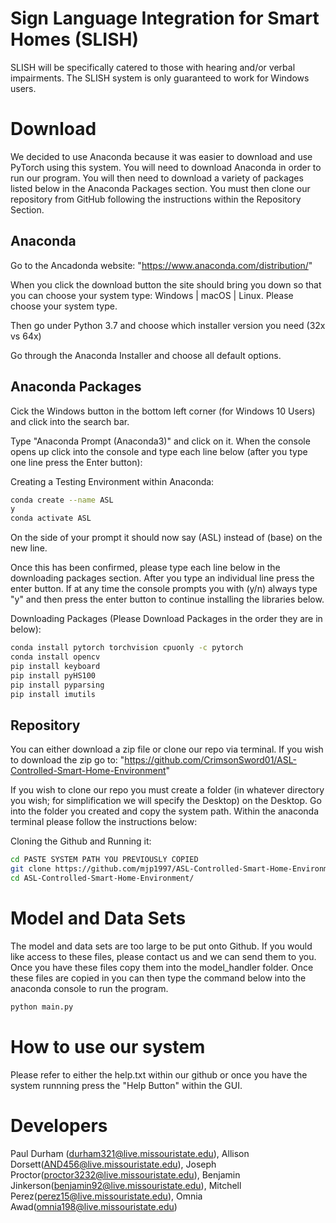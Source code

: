 # Sign Language Integration for Smart Homes (SLISH)

SLISH will be specifically catered to those with hearing and/or verbal impairments. The SLISH system is only guaranteed to work for Windows users.


# Download

We decided to use Anaconda because it was easier to download and use PyTorch using this system. You will need to download
Anaconda in order to run our program. You will then need to download a variety of packages listed below in the Anaconda Packages section. You must then clone our repository from GitHub following the instructions within the Repository Section.

## Anaconda

Go to the Ancadonda website: "https://www.anaconda.com/distribution/"

When you click the download button the site should bring you down so that you can choose your system type: Windows | macOS | Linux. Please choose your system type.

Then go under Python 3.7 and choose which installer version you need (32x vs 64x)

Go through the Anaconda Installer and choose all default options. 

## Anaconda Packages

Cick the Windows button in the bottom left corner (for Windows 10 Users) and click into the search bar. 

Type "Anaconda Prompt (Anaconda3)" and click on it. When the console opens up click into the console and type each line below (after you type one line press the Enter button):


Creating a Testing Environment within Anaconda:
```bash
conda create --name ASL
y
conda activate ASL
```
On the side of your prompt it should now say (ASL) instead of (base) on the new line. 

Once this has been confirmed, please type each line below in the downloading packages section. After you type an individual line press the enter button. If at any time the console prompts you with (y/n) always type "y" and then press the enter button to continue installing the libraries below. 

Downloading Packages (Please Download Packages in the order they are in below):
```bash
conda install pytorch torchvision cpuonly -c pytorch
conda install opencv
pip install keyboard
pip install pyHS100
pip install pyparsing
pip install imutils
```

## Repository
You can either download a zip file or clone our repo via terminal. If you wish to download the zip go to: "https://github.com/CrimsonSword01/ASL-Controlled-Smart-Home-Environment"

If you wish to clone our repo you must create a folder (in whatever directory you wish; for simplification we will specify the Desktop) on the Desktop. Go into the folder you created and copy the system path. Within the anaconda terminal please follow the instructions below:

Cloning the Github and Running it:
```bash
cd PASTE SYSTEM PATH YOU PREVIOUSLY COPIED
git clone https://github.com/mjp1997/ASL-Controlled-Smart-Home-Environment.git
cd ASL-Controlled-Smart-Home-Environment/
```

# Model and Data Sets

The model and data sets are too large to be put onto Github. If you would like access to these files, please contact us and we can send them to you. Once you have these files copy them into the model_handler folder. Once these files are copied in you can then type the command below into the anaconda console to run the program.

```bash
python main.py
```

# How to use our system

Please refer to either the help.txt within our github or once you have the system runnning press the "Help Button" within the GUI.

# Developers

Paul Durham (durham321@live.missouristate.edu), Allison Dorsett(AND456@live.missouristate.edu), Joseph Proctor(proctor3232@live.missouristate.edu), Benjamin Jinkerson(benjamin92@live.missouristate.edu), Mitchell Perez(perez15@live.missouristate.edu), Omnia Awad(omnia198@live.missouristate.edu)

